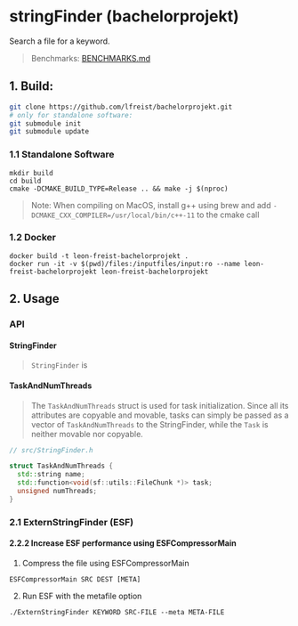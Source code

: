 # stringFinder (bachelorprojekt)
Search a file for a keyword.

> Benchmarks: [BENCHMARKS.md](BENCHMARKS.md)

## 1. Build:
```bash
git clone https://github.com/lfreist/bachelorprojekt.git
# only for standalone software:
git submodule init
git submodule update
```
### 1.1 Standalone Software
```
mkdir build
cd build
cmake -DCMAKE_BUILD_TYPE=Release .. && make -j $(nproc)
```
> Note: When compiling on MacOS, install g++ using brew and add ```-DCMAKE_CXX_COMPILER=/usr/local/bin/c++-11``` to the cmake call

### 1.2 Docker
```
docker build -t leon-freist-bachelorprojekt .
docker run -it -v $(pwd)/files:/inputfiles/input:ro --name leon-freist-bachelorprojekt leon-freist-bachelorprojekt
```

## 2. Usage
### API
#### StringFinder
> `StringFinder` is

#### TaskAndNumThreads
> The `TaskAndNumThreads` struct is used for task initialization. Since all its attributes are copyable and movable,
> tasks can simply be passed as a vector of `TaskAndNumThreads` to the StringFinder, while the `Task` is neither movable
> nor copyable.
```c++
// src/StringFinder.h

struct TaskAndNumThreads {
  std::string name;
  std::function<void(sf::utils::FileChunk *)> task;
  unsigned numThreads;
}
```

### 2.1 ExternStringFinder (ESF)

#### 2.2.2 Increase ESF performance using ESFCompressorMain
1. Compress the file using ESFCompressorMain
```
ESFCompressorMain SRC DEST [META]
```
2. Run ESF with the metafile option
```
./ExternStringFinder KEYWORD SRC-FILE --meta META-FILE
```
